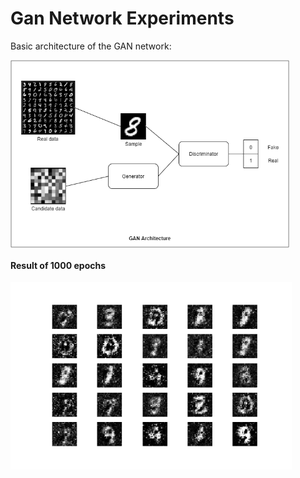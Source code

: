 # Gan Network Experiments

Basic architecture of the GAN network:

<img align="center" alt="serie" src="https://raw.githubusercontent.com/macio-matheus/gan-network-experiment/master/docs/network-gan.png" data-canonical-src="https://raw.githubusercontent.com/macio-matheus/gan-network-experiment/master/docs/network-gan.png" height="300" />

#### Result of 1000 epochs

<img align="center" alt="serie" src="https://raw.githubusercontent.com/macio-matheus/gan-network-experiment/master/docs/800.png" data-canonical-src="https://raw.githubusercontent.com/macio-matheus/gan-network-experiment/master/notebooks/dataset/800.png"  height="300" />
